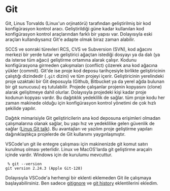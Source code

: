 # Git

Git, Linus Torvalds (Linux'un orjinatörü) tarafından geliştirilmiş bir kod konfigürasyon kontrol aracı. Geliştirildiği güne kadar kullanılan kod konfigürasyon kontrol araçlarından farklı bir yapısı var. Dolayısıyla eski araçları kullandıysanız Git'e adapte olmak biraz zaman alabilir.

SCCS ve sonraki türevleri RCS, CVS ve Subversion (SVN), kod ağacını merkezi bir yerde tutar ve geliştirici ağaçtan istediği dosyayı ya da dalı (ya da isterse tüm ağacı) geliştirme ortamına alarak çalışır. Kodunu konfigürasyona girmeden çakışmaları (conflict) çözerek ana kod ağacına yükler (commit). Git'de ise proje kod deposu tarihçesiyle birlikte geliştiricinin çalıştığı dizindedir (```.git``` dizini) ve tüm projeyi içerir.  Geliştiricinin yerelindeki proje uzaktaki bir Git deposuyla (Github, Bitbucket ya da yerel ağda bulunan bir git sunucusu) eş tutulabilir.  Projede çalışanlar projenin kopyasını (clone) alarak gelişitmeye dahil olurlar. Dolayısyla projedeki kişi kadar proje kodunun kopyası vardır. Bu dağıtıklık yedeklilik de sağlar. tüm proje kodu her zaman makinede olduğu için konfigürasyon kontrol yönetimi de çok hızlı şekilide yapılır.

Dağıtık mimarisiyle Git geliştiricilerin ana kod deposuna erişimleri olmadan çalışmalarına olanak sağlar, bu yapı hız ve yedeklilike gelen güvenlik de sağlar ([Linus Git talk](https://youtu.be/4XpnKHJAok8)). Bu avantajları ve yazılım proje geliştirme yapıları dağınıklaştıkça projelerde de Git kullanımı yaygınlaşmıştır.

VSCode'un git ile entegre çalışması için makinenizde git komut satırı kurulmuş olması yeterlidir. Linux ve MacOS'larda git geliştirme araçalrı içinde vardır. Windows için de kurulumu mevcuttur.

```text
 % git --version
git version 2.24.3 (Apple Git-128)
```

Dolayısıyla VSCode'a herhengi bir eklenti eklemeden Git ile çalışmaya başlayabilirsiniz. Ben sadece [gitignore](https://github.com/github/gitignore) ve [git history](https://github.com/DonJayamanne/gitHistoryVSCode) eklentilerini ekledim.
